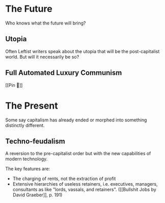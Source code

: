 # The Future

Who knows what the future will bring?

## Utopia

Often Leftist writers speak about the utopia that will be the post-capitalist world. But will it necessarily be so?

## Full Automated Luxury Communism

[[Pin 📌]]

# The Present

Some say capitalism has already ended or morphed into something distinctly different.

## Techno-feudalism

A reversion to the pre-capitalist order but with the new capabilities of modern technology.

The key features are:

* The charging of rents, not the extraction of profit
* Extensive hierarchies of useless retainers, i.e. executives, managers, consultants as like "lords, vassals, and retainers". ([[Bullshit Jobs by David Graeber]], p. 191)
